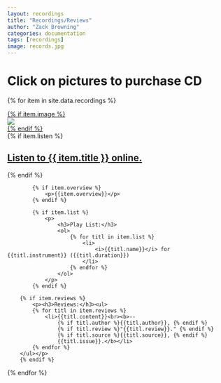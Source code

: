 ```yaml
---
layout: recordings
title: "Recordings/Reviews"
author: "Zack Browning"
categories: documentation
tags: [recordings]
image: records.jpg
---
```


# Click on pictures to purchase CD

<p>
{% for item in site.data.recordings %}
    <br>
    <article>
    <a href="{{ item.url }}">
        {% if item.image %}
            <div class="recordings-image">
                <img src="{{ site.github.url }}/assets/img/{{ item.image }}">
            </div>
        {% endif %}
    </a>
        </article> 
            {% if item.listen %}
                <p><h2><a href="{{ item.listen }}"> Listen to {{ item.title }} online. </a></h2></p>
            {% endif %} 

            {% if item.overview %}
                <p>{{item.overview}}</p>
            {% endif %} 

            {% if item.list %}
                <p>
                    <h3>Play List:</h3>
                    <ol>
                        {% for titl in item.list %}
                            <li>
                                <i>{{titl.name}}</i> for {{titl.instrument}} ({{titl.duration}})
                            </li>
                        {% endfor %}
                    </ol>
                </p> 
            {% endif %} 

        {% if item.reviews %}
            <p><h3>Reviews:</h3><ul>
            {% for titl in item.reviews %}
                <li>{{titl.content}}<br><b>-- 
                    {% if titl.author %}{{titl.author}}, {% endif %}
                    {% if titl.review %}"{{titl.review}}." {% endif %}
                    {% if titl.source %}{{titl.source}}, {% endif %}
                    {{titl.issue}}.</b></li>
            {% endfor %}
        </ul></p> 
        {% endif %}

{% endfor %}
</p>
